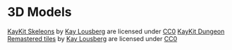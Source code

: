 # 3D Models
[KayKit Skeleons](https://kaylousberg.itch.io/kaykit-skeletons) by [Kay Lousberg](https://kaylousberg.itch.io/) are licensed under [CC0](https://creativecommons.org/publicdomain/zero/1.0/)
[KayKit Dungeon Remastered tiles](https://kaylousberg.itch.io/kaykit-dungeon-remastered) by [Kay Lousberg](https://kaylousberg.itch.io/) are licensed under [CC0](https://creativecommons.org/publicdomain/zero/1.0/)
